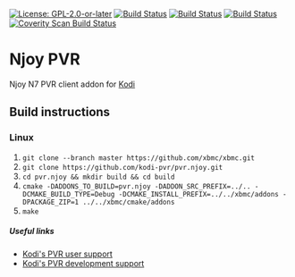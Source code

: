 [![License: GPL-2.0-or-later](https://img.shields.io/badge/License-GPL%20v2+-blue.svg)](LICENSE.md)
[![Build Status](https://travis-ci.org/kodi-pvr/pvr.njoy.svg?branch=Matrix)](https://travis-ci.org/kodi-pvr/pvr.njoy/branches)
[![Build Status](https://dev.azure.com/teamkodi/kodi-pvr/_apis/build/status/kodi-pvr.pvr.njoy?branchName=Matrix)](https://dev.azure.com/teamkodi/kodi-pvr/_build/latest?definitionId=65&branchName=Matrix)
[![Build Status](https://jenkins.kodi.tv/view/Addons/job/kodi-pvr/job/pvr.njoy/job/Matrix/badge/icon)](https://jenkins.kodi.tv/blue/organizations/jenkins/kodi-pvr%2Fpvr.njoy/branches/)
[![Coverity Scan Build Status](https://scan.coverity.com/projects/5120/badge.svg)](https://scan.coverity.com/projects/5120)

# Njoy PVR
Njoy N7 PVR client addon for [Kodi](https://kodi.tv)

## Build instructions

### Linux

1. `git clone --branch master https://github.com/xbmc/xbmc.git`
2. `git clone https://github.com/kodi-pvr/pvr.njoy.git`
3. `cd pvr.njoy && mkdir build && cd build`
4. `cmake -DADDONS_TO_BUILD=pvr.njoy -DADDON_SRC_PREFIX=../.. -DCMAKE_BUILD_TYPE=Debug -DCMAKE_INSTALL_PREFIX=../../xbmc/addons -DPACKAGE_ZIP=1 ../../xbmc/cmake/addons`
5. `make`

##### Useful links

* [Kodi's PVR user support](https://forum.kodi.tv/forumdisplay.php?fid=167)
* [Kodi's PVR development support](https://forum.kodi.tv/forumdisplay.php?fid=136)
